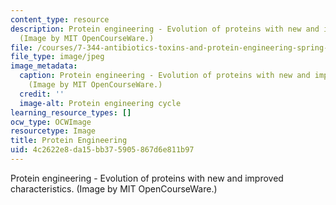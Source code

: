 ```yaml
---
content_type: resource
description: Protein engineering - Evolution of proteins with new and improved characteristics.
  (Image by MIT OpenCourseWare.)
file: /courses/7-344-antibiotics-toxins-and-protein-engineering-spring-2007/4c2622e8da15bb375905867d6e811b97_7-344s07.jpg
file_type: image/jpeg
image_metadata:
  caption: Protein engineering - Evolution of proteins with new and improved characteristics.
    (Image by MIT OpenCourseWare.)
  credit: ''
  image-alt: Protein engineering cycle
learning_resource_types: []
ocw_type: OCWImage
resourcetype: Image
title: Protein Engineering
uid: 4c2622e8-da15-bb37-5905-867d6e811b97
---
```

Protein engineering - Evolution of proteins with new and improved characteristics. (Image by MIT OpenCourseWare.)


